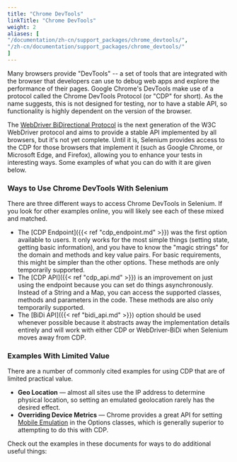 ```yaml
---
title: "Chrome DevTools"
linkTitle: "Chrome DevTools"
weight: 2
aliases: [
"/documentation/zh-cn/support_packages/chrome_devtools/",
"/zh-cn/documentation/support_packages/chrome_devtools/"
]
---
```


Many browsers provide "DevTools" -- a set of tools that are integrated with the browser that 
developers can use to debug web apps and explore the performance of their pages. Google Chrome's 
DevTools make use of a protocol called the Chrome DevTools Protocol (or "CDP" for short). 
As the name suggests, this is not designed for testing, nor to have a stable API, so functionality 
is highly dependent on the version of the browser.

The [WebDriver BiDirectional Protocol](https://w3c.github.io/webdriver-bidi/) is the next generation of the 
W3C WebDriver protocol and aims to provide a stable API implemented by all browsers, but it's not yet complete. 
Until it is, Selenium provides access to 
the CDP for those browsers that implement it (such as Google Chrome, or Microsoft Edge, and 
Firefox), allowing you to enhance your tests in interesting ways. Some examples of what you can 
do with it are given below.

### Ways to Use Chrome DevTools With Selenium
There are three different ways to access Chrome DevTools in Selenium. If you look for other examples online,
you will likely see each of these mixed and matched.

* The [CDP Endpoint]({{< ref "cdp_endpoint.md" >}}) was the first option available to users.
It only works for the most simple things (setting state, getting basic information), and you
have to know the "magic strings" for the domain and methods and key value pairs. 
For basic requirements, this might be simpler than the other options. These methods are only temporarily supported.
* The [CDP API]({{< ref "cdp_api.md" >}}) is an improvement on just using the endpoint because you can set
do things asynchronously. Instead of a String and a Map, you can access the supported classes, 
methods and parameters in the code. These methods are also only temporarily supported.
* The [BiDi API]({{< ref "bidi_api.md" >}}) option should be used whenever possible because it
abstracts away the implementation details entirely and will work with either CDP or WebDriver-BiDi
when Selenium moves away from CDP.

### Examples With Limited Value

There are a number of commonly cited examples for using CDP that are of limited practical value.
* **Geo Location** — almost all sites use the IP address to determine physical location, 
so setting an emulated geolocation rarely has the desired effect.
* **Overriding Device Metrics** — Chrome provides a great API for setting [Mobile Emulation](https://chromedriver.chromium.org/mobile-emulation)
in the Options classes, which is generally superior to attempting to do this with CDP.

Check out the examples in these documents for ways to do additional useful things:
